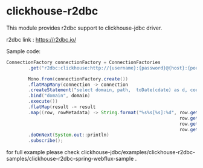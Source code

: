 # clickhouse-r2dbc

This module provides r2dbc support to clickhouse-jdbc driver.

r2dbc link : https://r2dbc.io/

Sample code: 
```java
ConnectionFactory connectionFactory = ConnectionFactories
        .get("r2dbc:clickhouse:http://{username}:{password}@{host}:{port}/{database}");

        Mono.from(connectionFactory.create())
        .flatMapMany(connection -> connection
        .createStatement("select domain, path,  toDate(cdate) as d, count(1) as count from clickdb.clicks where domain = :domain group by domain, path, d")
        .bind("domain", domain)
        .execute())
        .flatMap(result -> result
        .map((row, rowMetadata) -> String.format("%s%s[%s]:%d", row.get("domain", String.class), 
                                                                row.get("path", String.class), 
                                                                row.get("d", LocalDate.class), 
                                                                row.get("count", Long.class)) ))
        .doOnNext(System.out::println)
        .subscribe();
```

for full example please check clickhouse-jdbc/examples/clickhouse-r2dbc-samples/clickhouse-r2dbc-spring-webflux-sample .